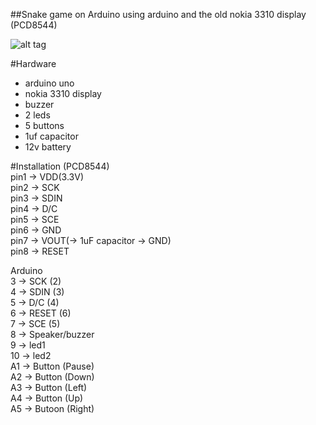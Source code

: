 ##Snake game on Arduino
using arduino and the old nokia
3310 display (PCD8544)

![alt tag](https://www.dropbox.com/sc/f7weqqodjyx6dk6/AAD0jIwc4p8SazNSPSSH93g4a)

#Hardware
- arduino uno  
- nokia 3310 display  
- buzzer  
- 2 leds  
- 5 buttons
- 1uf capacitor
- 12v battery 

#Installation
(PCD8544)  
 pin1 -> VDD(3.3V)  
 pin2 -> SCK  
 pin3 -> SDIN  
 pin4 -> D/C  
 pin5 -> SCE  
 pin6 -> GND  
 pin7 -> VOUT(-> 1uF capacitor -> GND)  
 pin8 -> RESET  
     
Arduino    
 3  -> SCK   (2)  
 4  -> SDIN  (3)  
 5  -> D/C   (4)  
 6  -> RESET (6)  
 7  -> SCE   (5)  
 8  -> Speaker/buzzer  
 9  -> led1  
 10 -> led2  
 A1 -> Button (Pause)  
 A2 -> Button (Down)  
 A3 -> Button (Left)  
 A4 -> Button (Up)  
 A5 -> Butoon (Right)  
